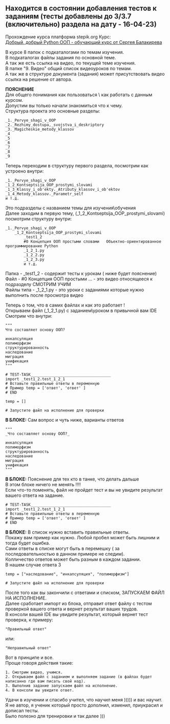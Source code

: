 ## Находится в состоянии добавления тестов к заданиям (тесты добавлены до 3/3.7 (включительно) раздела на дату - 16-04-23)  
  
Прохождение курса платформа stepik.org 
Курс:  
[Добрый, добрый Python ООП - обучающий курс от Сергея Балакирева](https://stepik.org/course/116336/syllabus)

В курсе 8 папок с подкаталогами по темам изучения.  
В подкаталогах файлы задания по основной теме.  
А так же есть ссылка на видео, по текущей теме изучения.  
В папке "9. Видео" общий список видеоуроков по темам.  
А так же в структуре документа (задания) может присутствовать видео ссылка на решение от автора.

**ПОЯСНЕНИЕ**  
Для общего понимания как пользоваться \ как работать с данным курсом.  
Допустим вы только начали знакомиться что к чему.  
Структура проекта это основные разделы:

	_1._Pervye_shagi_v_OOP
	_2._Rezhimy_dostupa,_svojstva_i_deskriptory
	_3._Magicheskie_metody_klassov
	_4
	_5
	_6
	_7
	_8
	_9

Теперь переходим в структуру первого раздела, посмотрим как устроено внутри:

	_1._Pervye_shagi_v_OOP
	_1_2_Kontseptsija_OOP_prostymi_slovami
	_1_3_Klassy_i_ob'ekty._Atributy_klassov_i_ob'ektov
	_1_4_Metody_klassov._Parametr_self
	и т.д.

Это подразделы с названием темы для изучения\обучения  
Далее заходим в первую тему, (_1_2_Kontseptsija_OOP_prostymi_slovami) посмотрим структуру внутри:
	
	_1._Pervye_shagi_v_OOP
		_1_2_Kontseptsija_OOP_prostymi_slovami
			_test1_2
			#0 Концепция ООП простыми словами   Объектно-ориентированное программирование Python
			_1_2_1.py
			_1_2_2.py
			_1_2_3.py
			и т.д.

Папка - _test1_2 - содержит тесты к урокам ( ниже будет пояснение)  
Файл - #0 Концепция ООП простыми ... - это видео относящееся к подразделу СМОТРИМ УЧИМ  
Файлы типа - _1_2_1.py - это уроки с заданиями которые нужно выполнить после просмотра видео

Теперь о том, что в самих файлах и как это работает !  
Открываем файл (_1_2_1.py) c заданием\уроком в привычной вам IDE  
Смотрим что внутри:

	"""
	Что составляет основу ООП?

	инкапсуляция
	полиморфизм
	структурированность
	наследование
	миграция
	унификация
	"""

	# TEST-TASK___________________________________
	import _test1_2.test_1_2_1
	# Вставьте правильные ответы в переменную
	# Пример temp = ['ответ', 'ответ' ]
	# END

	temp = []

	# Запустите файл на исполнение для проверки

**В БЛОКЕ:**
Сам вопрос и чуть ниже, варианты ответов

	"""
	_Что составляет основу ООП?_

	инкапсуляция
	полиморфизм
	структурированность
	наследование
	миграция
	унификация
	"""

**В БЛОКЕ:**
Пояснение для тех кто в танке, что делать дальше  
В этом блоке ничего не менять  !!!!  
Если что-то поменять, файл не пройдет тест и вы не увидите результат вашего ответа на задание.

	# TEST-TASK___________________________________
	import _test1_2.test_1_2_1
	# Вставьте правильные ответы в переменную
	# Пример temp = ['ответ', 'ответ' ]
	# END

**В БЛОКЕ:**
В список нужно вставить правильные ответы.  
Покажу вам пример как нужно. Любой пробел может быть лишним и тогда будет ошибка.  
Сами ответы в списке могут быть в перемешку ( за последовательностью в данном примере не следим).  
Колличество ответов может быть разным в каждом задании.  
В нашем случае ответа 3

	temp = ["наследование", "инкапсуляция", "полиморфизм"]

	# Запустите файл на исполнение для проверки

После того как вы закончили с ответами и списком, ЗАПУСКАЕМ ФАЙЛ НА ИСПОЛНЕНИЕ.  
Далее сработает импорт из блока, отправит ответ файлу с тестом проверкой вашего ответа и вернет результат ваших трудов.  
В консоли вашей IDE вы увидите результат, который вернет тест проверка, к примеру:

	"Правильный ответ"
или:

	"Неправильный ответ"

Вот в принципе и все.  
Проще говоря действия такие:

	1. Смотрим видео, учимся.
	2. Открываем файл с заданием и выполняем задание (в файлах будет написанно где вам писать свой код).
	3. Выполнив задание запускаем файл на исполнение.
	4. В консоли вы увидите ответ.
	
Удачи в изучении и спасибо учител, что научил меня ))))) и вас научит.  
Я не автор, я ученик который просто дополнил, изменил, приукрасил и дописал тесты.  
Было полезно для тренировки и так далее ))) 

